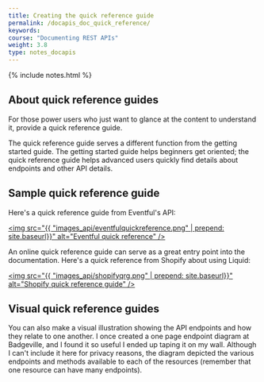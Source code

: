 ```yaml
---
title: Creating the quick reference guide
permalink: /docapis_doc_quick_reference/
keywords: 
course: "Documenting REST APIs"
weight: 3.8
type: notes_docapis
---
```

{% include notes.html %}

## About quick reference guides

For those power users who just want to glance at the content to understand it, provide a quick reference guide. 

The quick reference guide serves a different function from the getting started guide. The getting started guide helps beginners get oriented; the quick reference guide helps advanced users quickly find details about endpoints and other API details.

## Sample quick reference guide
Here's a quick reference guide from Eventful's API:

<a href="http://api.eventful.com/docs"><img src="{{ "images_api/eventfulquickreference.png" | prepend: site.baseurl}}" alt="Eventful quick reference" /></a>

An online quick reference guide can serve as a great entry point into the documentation. Here's a quick reference from Shopify about using Liquid:

<a href="http://cheat.markdunkley.com/"><img src="{{ "images_api/shopifyqrg.png" | prepend: site.baseurl}}" alt="Shopify quick reference guide" /></a>

## Visual quick reference guides
You can also make a visual illustration showing the API endpoints and how they relate to one another. I once created a one page endpoint diagram at Badgeville, and I found it so useful I ended up taping it on my wall. Although I can't include it here for privacy reasons, the diagram depicted the various endpoints and methods available to each of the resources (remember that one resource can have many endpoints).